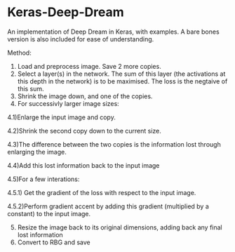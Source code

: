 # Keras-Deep-Dream
An implementation of Deep Dream in Keras, with examples. A bare bones version is also included for ease of understanding.

Method:

1) Load and preprocess image. Save 2 more copies.
2) Select a layer(s) in the network. The sum of this layer (the activations at this depth in the network) is to be maximised. 
   The loss is the negtaive of this sum.
3) Shrink the image down, and one of the copies.
4) For successivly larger image sizes:

4.1)Enlarge the input image and copy.

4.2)Shrink the second copy down to the current size.
  
4.3)The difference between the two copies is the information lost through enlarging the image.

4.4)Add this lost information back to the input image

4.5)For a few interations:

4.5.1) Get the gradient of the loss with respect to the input image.

4.5.2)Perform gradient accent by adding this gradient (multiplied by a constant) to the input image.

5) Resize the image back to its original dimensions, adding back any final lost information
6) Convert to RBG and save
